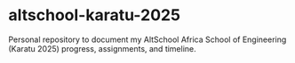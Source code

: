 # altschool-karatu-2025
Personal repository to document my AltSchool Africa School of Engineering (Karatu 2025) progress, assignments, and timeline.
